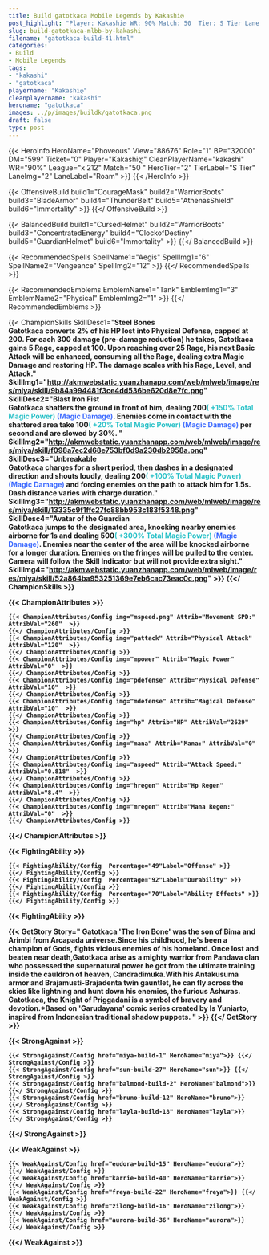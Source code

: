 ```yaml
---
title: Build gatotkaca Mobile Legends by Kakashiღ
post_highlight: "Player: Kakashiღ WR: 90% Match: 50  Tier: S Tier Lane: Roam"
slug: build-gatotkaca-mlbb-by-kakashi
filename: "gatotkaca-build-41.html"
categories: 
- Build 
- Mobile Legends
tags: 
- "kakashi"
- "gatotkaca"
playername: "Kakashiღ"
cleanplayername: "kakashi"
heroname: "gatotkaca"
images: ../p/images/buildk/gatotkaca.png
draft: false
type: post
---
```


{{< HeroInfo HeroName="Phoveous" View="88676" Role="1" BP="32000" DM="599" Ticket="0" Player="Kakashiღ" CleanPlayerName="kakashi" WR="90%" League="x 212" Match="50 " HeroTier="2" TierLabel="S Tier" LaneImg="2" LaneLabel="Roam" >}} {{< /HeroInfo >}}
 
{{< OffensiveBuild build1="CourageMask"  build2="WarriorBoots" build3="BladeArmor" build4="ThunderBelt" build5="AthenasShield" build6="Immortality" >}} {{</ OffensiveBuild >}}  

{{< BalancedBuild build1="CursedHelmet"  build2="WarriorBoots" build3="ConcentratedEnergy" build4="ClockofDestiny" build5="GuardianHelmet" build6="Immortality" >}} {{</ BalancedBuild >}}  

{{< RecommendedSpells SpellName1="Aegis" SpellImg1="6" SpellName2="Vengeance" SpellImg2="12" >}} {{</ RecommendedSpells >}}   

{{< RecommendedEmblems EmblemName1="Tank" EmblemImg1="3" EmblemName2="Physical" EmblemImg2="1" >}} {{</ RecommendedEmblems >}}   

{{< ChampionSkills SkillDesc1="<b>Steel Bones<br>Gatotkaca converts 2% of his HP lost into Physical Defense, capped at 200. For each 300 damage (pre-damage reduction) he takes, Gatotkaca gains 5 Rage, capped at 100. Upon reaching over 25 Rage, his next Basic Attack will be enhanced, consuming all the Rage, dealing extra Magic Damage and restoring HP. The damage scales with his Rage, Level, and Attack." SkillImg1="http://akmwebstatic.yuanzhanapp.com/web/mlweb/image/res/miya/skill/9b84a994481f3ce4dd536be620d8e7fc.png"  SkillDesc2="<b>Blast Iron Fist<br>Gatotkaca shatters the ground in front of him, dealing 200<font color='#27C0C7'>( +150% Total Magic Power)</font> <font color='#3B69FF'>(Magic Damage)</font>. Enemies come in contact with the shattered area take 100<font color='#27C0C7'>( +20% Total Magic Power)</font> <font color='#3B69FF'>(Magic Damage)</font> per second and are slowed by 30%. " SkillImg2="http://akmwebstatic.yuanzhanapp.com/web/mlweb/image/res/miya/skill/f098a7ec2d68e753bf0d9a230db2958a.png"  SkillDesc3="<b>Unbreakable<br>Gatotkaca charges for a short period, then dashes in a designated direction and shouts loudly, dealing 200<font color='#27C0C7'>( +100% Total Magic Power)</font> <font color='#3B69FF'>(Magic Damage)</font> and forcing enemies on the path to attack him for 1.5s. Dash distance varies with charge duration." SkillImg3="http://akmwebstatic.yuanzhanapp.com/web/mlweb/image/res/miya/skill/13335c9f1ffc27fc88bb953c183f5348.png"  SkillDesc4="<b>Avatar of the Guardian<br>Gatotkaca jumps to the designated area, knocking nearby enemies airborne for 1s and dealing 500<font color='#27C0C7'>( +300% Total Magic Power)</font> <font color='#3B69FF'>(Magic Damage)</font>. Enemies near the center of the area will be knocked airborne for a longer duration. Enemies on the fringes will be pulled to the center. Camera will follow the Skill Indicator but will not provide extra sight." SkillImg4="http://akmwebstatic.yuanzhanapp.com/web/mlweb/image/res/miya/skill/52a864ba953251369e7eb6cac73eac0c.png"  >}} {{</ ChampionSkills >}}
	

{{< ChampionAttributes >}}

	{{< ChampionAttributes/Config img="mspeed.png" Attrib="Movement SPD:" AttribVal="260"  >}} 
	{{</ ChampionAttributes/Config >}}
	{{< ChampionAttributes/Config img="pattack" Attrib="Physical Attack" AttribVal="120"  >}} 
	{{</ ChampionAttributes/Config >}}
	{{< ChampionAttributes/Config img="mpower" Attrib="Magic Power" AttribVal="0"  >}} 
	{{</ ChampionAttributes/Config >}}
	{{< ChampionAttributes/Config img="pdefense" Attrib="Physical Defense" AttribVal="10"  >}} 
	{{</ ChampionAttributes/Config >}}
	{{< ChampionAttributes/Config img="mdefense" Attrib="Magical Defense" AttribVal="10"  >}} 
	{{</ ChampionAttributes/Config >}}
	{{< ChampionAttributes/Config img="hp" Attrib="HP" AttribVal="2629"  >}} 
	{{</ ChampionAttributes/Config >}}
	{{< ChampionAttributes/Config img="mana" Attrib="Mana:" AttribVal="0"  >}} 
	{{</ ChampionAttributes/Config >}}
	{{< ChampionAttributes/Config img="aspeed" Attrib="Attack Speed:" AttribVal="0.818"  >}} 
	{{</ ChampionAttributes/Config >}}
	{{< ChampionAttributes/Config img="hregen" Attrib="Hp Regen" AttribVal="8.4"  >}} 
	{{</ ChampionAttributes/Config >}}
	{{< ChampionAttributes/Config img="mregen" Attrib="Mana Regen:" AttribVal="0"  >}} 
	{{</ ChampionAttributes/Config >}}
	
	
{{</ ChampionAttributes >}}


{{< FightingAbility >}}

	{{< FightingAbility/Config  Percentage="49"Label="Offense" >}} 
	{{</ FightingAbility/Config >}}		
	{{< FightingAbility/Config  Percentage="92"Label="Durability" >}} 
	{{</ FightingAbility/Config >}}
	{{< FightingAbility/Config  Percentage="70"Label="Ability Effects" >}} 
	{{</ FightingAbility/Config >}}
	
{{< FightingAbility >}}

{{< GetStory Story=" Gatotkaca \'The Iron Bone\' was the son of Bima and Arimbi from Arcapada universe.Since his childhood, he\'s been a champion of Gods, fights vicious enemies of his homeland. Once lost and beaten near death,Gatotkaca arise as a mighty warrior from Pandava clan who possessed the supernatural power he got from the ultimate training inside the cauldron of heaven, Candradimuka.With his Antakusuma armor and Brajamusti-Brajadenta twin gauntlet, he can fly across the skies like lightning and hunt down his enemies, the furious Ashuras. Gatotkaca, the Knight of Priggadani is a symbol of bravery and devotion.*Based on \'Garudayana\' comic series created by Is Yuniarto, inspired from Indonesian traditional shadow puppets. " >}}  {{</ GetStory >}}

{{< StrongAgainst >}}

	{{< StrongAgainst/Config href="miya-build-1" HeroName="miya">}} {{</ StrongAgainst/Config >}}
	{{< StrongAgainst/Config href="sun-build-27" HeroName="sun">}} {{</ StrongAgainst/Config >}}
	{{< StrongAgainst/Config href="balmond-build-2" HeroName="balmond">}} {{</ StrongAgainst/Config >}}
	{{< StrongAgainst/Config href="bruno-build-12" HeroName="bruno">}} {{</ StrongAgainst/Config >}}
	{{< StrongAgainst/Config href="layla-build-18" HeroName="layla">}} {{</ StrongAgainst/Config >}}
	
{{</ StrongAgainst >}}

{{< WeakAgainst >}}

	{{< WeakAgainst/Config href="eudora-build-15" HeroName="eudora">}} {{</ WeakAgainst/Config >}}
	{{< WeakAgainst/Config href="karrie-build-40" HeroName="karrie">}} {{</ WeakAgainst/Config >}}
	{{< WeakAgainst/Config href="freya-build-22" HeroName="freya">}} {{</ WeakAgainst/Config >}}
	{{< WeakAgainst/Config href="zilong-build-16" HeroName="zilong">}} {{</ WeakAgainst/Config >}}
	{{< WeakAgainst/Config href="aurora-build-36" HeroName="aurora">}} {{</ WeakAgainst/Config >}}
	
{{</ WeakAgainst >}}
